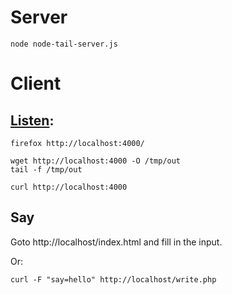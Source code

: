# Server

	node node-tail-server.js

# Client

## [Listen](https://github.com/teddziuba/hubot/blob/master/bin/adapters/campfire):

	firefox http://localhost:4000/

	wget http://localhost:4000 -O /tmp/out
	tail -f /tmp/out

	curl http://localhost:4000

## Say

Goto http://localhost/index.html and fill in the input.

Or:

	curl -F "say=hello" http://localhost/write.php
